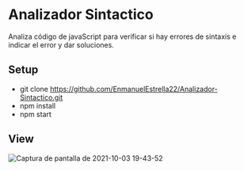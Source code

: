 # Analizador Sintactico
 Analiza código de javaScript para verificar si hay errores de sintaxis e indicar el error y dar soluciones.

## Setup
- git clone https://github.com/EnmanuelEstrella22/Analizador-Sintactico.git
- npm install
- npm start

## View

![Captura de pantalla de 2021-10-03 19-43-52](https://user-images.githubusercontent.com/56686883/135775892-9650feaa-4361-4351-baf9-149d435c6b77.png)
